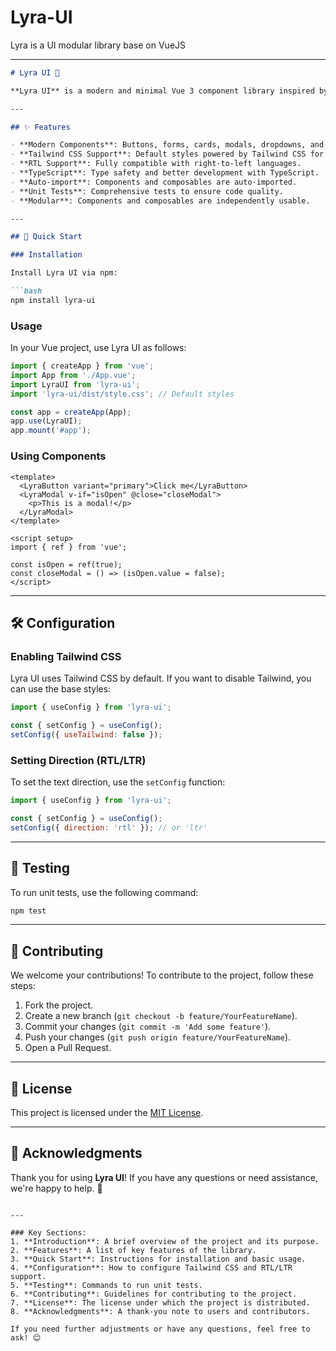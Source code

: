 # Lyra-UI
Lyra is a UI modular library base on VueJS

---

```markdown
# Lyra UI 🌌

**Lyra UI** is a modern and minimal Vue 3 component library inspired by the beauty of space and stars. It includes pre-built components, composable functions, and Tailwind CSS styles to help you quickly build beautiful and responsive user interfaces.

---

## ✨ Features

- **Modern Components**: Buttons, forms, cards, modals, dropdowns, and more.
- **Tailwind CSS Support**: Default styles powered by Tailwind CSS for easy customization.
- **RTL Support**: Fully compatible with right-to-left languages.
- **TypeScript**: Type safety and better development with TypeScript.
- **Auto-import**: Components and composables are auto-imported.
- **Unit Tests**: Comprehensive tests to ensure code quality.
- **Modular**: Components and composables are independently usable.

---

## 🚀 Quick Start

### Installation

Install Lyra UI via npm:

```bash
npm install lyra-ui
```

### Usage

In your Vue project, use Lyra UI as follows:

```javascript
import { createApp } from 'vue';
import App from './App.vue';
import LyraUI from 'lyra-ui';
import 'lyra-ui/dist/style.css'; // Default styles

const app = createApp(App);
app.use(LyraUI);
app.mount('#app');
```

### Using Components

```vue
<template>
  <LyraButton variant="primary">Click me</LyraButton>
  <LyraModal v-if="isOpen" @close="closeModal">
    <p>This is a modal!</p>
  </LyraModal>
</template>

<script setup>
import { ref } from 'vue';

const isOpen = ref(true);
const closeModal = () => (isOpen.value = false);
</script>
```

---

## 🛠️ Configuration

### Enabling Tailwind CSS

Lyra UI uses Tailwind CSS by default. If you want to disable Tailwind, you can use the base styles:

```javascript
import { useConfig } from 'lyra-ui';

const { setConfig } = useConfig();
setConfig({ useTailwind: false });
```

### Setting Direction (RTL/LTR)

To set the text direction, use the `setConfig` function:

```javascript
import { useConfig } from 'lyra-ui';

const { setConfig } = useConfig();
setConfig({ direction: 'rtl' }); // or 'ltr'
```

---

## 🧪 Testing

To run unit tests, use the following command:

```bash
npm test
```

---

## 🤝 Contributing

We welcome your contributions! To contribute to the project, follow these steps:

1. Fork the project.
2. Create a new branch (`git checkout -b feature/YourFeatureName`).
3. Commit your changes (`git commit -m 'Add some feature'`).
4. Push your changes (`git push origin feature/YourFeatureName`).
5. Open a Pull Request.

---

## 📜 License

This project is licensed under the [MIT License](LICENSE).

---

## 🙏 Acknowledgments

Thank you for using **Lyra UI**! If you have any questions or need assistance, we're happy to help. 🌟
```

---

### Key Sections:
1. **Introduction**: A brief overview of the project and its purpose.
2. **Features**: A list of key features of the library.
3. **Quick Start**: Instructions for installation and basic usage.
4. **Configuration**: How to configure Tailwind CSS and RTL/LTR support.
5. **Testing**: Commands to run unit tests.
6. **Contributing**: Guidelines for contributing to the project.
7. **License**: The license under which the project is distributed.
8. **Acknowledgments**: A thank-you note to users and contributors.

If you need further adjustments or have any questions, feel free to ask! 😊
